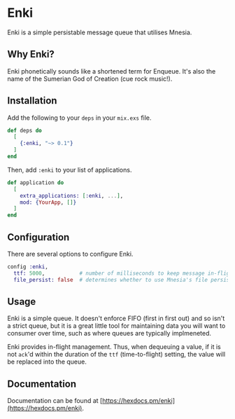 # Enki

Enki is a simple persistable message queue that utilises Mnesia.

## Why Enki?

Enki phonetically sounds like a shortened term for Enqueue. It's also the name of the Sumerian God of Creation (cue rock music!).

## Installation

Add the following to your `deps` in your `mix.exs` file.

```elixir
def deps do
  [
    {:enki, "~> 0.1"}
  ]
end
```
Then, add `:enki` to your list of applications.

```elixir
def application do
  [
    extra_applications: [:enki, ...],
    mod: {YourApp, []}
  ]
end
```

## Configuration

There are several options to configure Enki.

```elixir
config :enki,
  ttf: 5000,           # number of milliseconds to keep message in-flight
  file_persist: false  # determines whether to use Mnesia's file persistences
```

## Usage

Enki is a simple queue. It doesn't enforce FIFO (first in first out) and so isn't a strict queue, but it is a great
little tool for maintaining data you will want to consumer over time, such as where queues are typically implmeneted.

Enki provides in-flight management. Thus, when dequeuing a value, if it is not `ack`'d within the duration of the 
`ttf` (time-to-flight) setting, the value will be replaced into the queue.

## Documentation

Documentation can be found at [https://hexdocs.pm/enki](https://hexdocs.pm/enki).

